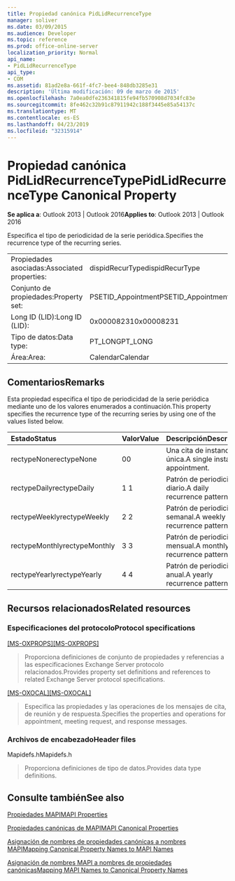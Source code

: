 ```yaml
---
title: Propiedad canónica PidLidRecurrenceType
manager: soliver
ms.date: 03/09/2015
ms.audience: Developer
ms.topic: reference
ms.prod: office-online-server
localization_priority: Normal
api_name:
- PidLidRecurrenceType
api_type:
- COM
ms.assetid: 81ad2e8a-661f-4fc7-bee4-848db3285e31
description: 'Última modificación: 09 de marzo de 2015'
ms.openlocfilehash: 7a0ea0dfe236341815fe94fb570908d7034fc83e
ms.sourcegitcommit: 8fe462c32b91c87911942c188f3445e85a54137c
ms.translationtype: MT
ms.contentlocale: es-ES
ms.lasthandoff: 04/23/2019
ms.locfileid: "32315914"
---
```

# <a name="pidlidrecurrencetype-canonical-property"></a><span data-ttu-id="c78e0-103">Propiedad canónica PidLidRecurrenceType</span><span class="sxs-lookup"><span data-stu-id="c78e0-103">PidLidRecurrenceType Canonical Property</span></span>

  
  
<span data-ttu-id="c78e0-104">**Se aplica a**: Outlook 2013 | Outlook 2016</span><span class="sxs-lookup"><span data-stu-id="c78e0-104">**Applies to**: Outlook 2013 | Outlook 2016</span></span> 
  
<span data-ttu-id="c78e0-105">Especifica el tipo de periodicidad de la serie periódica.</span><span class="sxs-lookup"><span data-stu-id="c78e0-105">Specifies the recurrence type of the recurring series.</span></span>
  
|||
|:-----|:-----|
|<span data-ttu-id="c78e0-106">Propiedades asociadas:</span><span class="sxs-lookup"><span data-stu-id="c78e0-106">Associated properties:</span></span>  <br/> |<span data-ttu-id="c78e0-107">dispidRecurType</span><span class="sxs-lookup"><span data-stu-id="c78e0-107">dispidRecurType</span></span>  <br/> |
|<span data-ttu-id="c78e0-108">Conjunto de propiedades:</span><span class="sxs-lookup"><span data-stu-id="c78e0-108">Property set:</span></span>  <br/> |<span data-ttu-id="c78e0-109">PSETID_Appointment</span><span class="sxs-lookup"><span data-stu-id="c78e0-109">PSETID_Appointment</span></span>  <br/> |
|<span data-ttu-id="c78e0-110">Long ID (LID):</span><span class="sxs-lookup"><span data-stu-id="c78e0-110">Long ID (LID):</span></span>  <br/> |<span data-ttu-id="c78e0-111">0x00008231</span><span class="sxs-lookup"><span data-stu-id="c78e0-111">0x00008231</span></span>  <br/> |
|<span data-ttu-id="c78e0-112">Tipo de datos:</span><span class="sxs-lookup"><span data-stu-id="c78e0-112">Data type:</span></span>  <br/> |<span data-ttu-id="c78e0-113">PT_LONG</span><span class="sxs-lookup"><span data-stu-id="c78e0-113">PT_LONG</span></span>  <br/> |
|<span data-ttu-id="c78e0-114">Área:</span><span class="sxs-lookup"><span data-stu-id="c78e0-114">Area:</span></span>  <br/> |<span data-ttu-id="c78e0-115">Calendar</span><span class="sxs-lookup"><span data-stu-id="c78e0-115">Calendar</span></span>  <br/> |
   
## <a name="remarks"></a><span data-ttu-id="c78e0-116">Comentarios</span><span class="sxs-lookup"><span data-stu-id="c78e0-116">Remarks</span></span>

<span data-ttu-id="c78e0-117">Esta propiedad especifica el tipo de periodicidad de la serie periódica mediante uno de los valores enumerados a continuación.</span><span class="sxs-lookup"><span data-stu-id="c78e0-117">This property specifies the recurrence type of the recurring series by using one of the values listed below.</span></span>
  
|<span data-ttu-id="c78e0-118">**Estado**</span><span class="sxs-lookup"><span data-stu-id="c78e0-118">**Status**</span></span>|<span data-ttu-id="c78e0-119">**Valor**</span><span class="sxs-lookup"><span data-stu-id="c78e0-119">**Value**</span></span>|<span data-ttu-id="c78e0-120">**Descripción**</span><span class="sxs-lookup"><span data-stu-id="c78e0-120">**Description**</span></span>|
|:-----|:-----|:-----|
|<span data-ttu-id="c78e0-121">rectypeNone</span><span class="sxs-lookup"><span data-stu-id="c78e0-121">rectypeNone</span></span>  <br/> |<span data-ttu-id="c78e0-122">0</span><span class="sxs-lookup"><span data-stu-id="c78e0-122">0</span></span>  <br/> |<span data-ttu-id="c78e0-123">Una cita de instancia única.</span><span class="sxs-lookup"><span data-stu-id="c78e0-123">A single instance appointment.</span></span>  <br/> |
|<span data-ttu-id="c78e0-124">rectypeDaily</span><span class="sxs-lookup"><span data-stu-id="c78e0-124">rectypeDaily</span></span>  <br/> |<span data-ttu-id="c78e0-125">1 </span><span class="sxs-lookup"><span data-stu-id="c78e0-125">1</span></span>  <br/> |<span data-ttu-id="c78e0-126">Patrón de periodicidad diario.</span><span class="sxs-lookup"><span data-stu-id="c78e0-126">A daily recurrence pattern.</span></span>  <br/> |
|<span data-ttu-id="c78e0-127">rectypeWeekly</span><span class="sxs-lookup"><span data-stu-id="c78e0-127">rectypeWeekly</span></span>  <br/> |<span data-ttu-id="c78e0-128">2 </span><span class="sxs-lookup"><span data-stu-id="c78e0-128">2</span></span>  <br/> |<span data-ttu-id="c78e0-129">Patrón de periodicidad semanal.</span><span class="sxs-lookup"><span data-stu-id="c78e0-129">A weekly recurrence pattern.</span></span>  <br/> |
|<span data-ttu-id="c78e0-130">rectypeMonthly</span><span class="sxs-lookup"><span data-stu-id="c78e0-130">rectypeMonthly</span></span>  <br/> |<span data-ttu-id="c78e0-131">3 </span><span class="sxs-lookup"><span data-stu-id="c78e0-131">3</span></span>  <br/> |<span data-ttu-id="c78e0-132">Patrón de periodicidad mensual.</span><span class="sxs-lookup"><span data-stu-id="c78e0-132">A monthly recurrence pattern.</span></span>  <br/> |
|<span data-ttu-id="c78e0-133">rectypeYearly</span><span class="sxs-lookup"><span data-stu-id="c78e0-133">rectypeYearly</span></span>  <br/> |<span data-ttu-id="c78e0-134">4 </span><span class="sxs-lookup"><span data-stu-id="c78e0-134">4</span></span>  <br/> |<span data-ttu-id="c78e0-135">Patrón de periodicidad anual.</span><span class="sxs-lookup"><span data-stu-id="c78e0-135">A yearly recurrence pattern.</span></span>  <br/> |
   
## <a name="related-resources"></a><span data-ttu-id="c78e0-136">Recursos relacionados</span><span class="sxs-lookup"><span data-stu-id="c78e0-136">Related resources</span></span>

### <a name="protocol-specifications"></a><span data-ttu-id="c78e0-137">Especificaciones del protocolo</span><span class="sxs-lookup"><span data-stu-id="c78e0-137">Protocol specifications</span></span>

<span data-ttu-id="c78e0-138">[[MS-OXPROPS]](https://msdn.microsoft.com/library/f6ab1613-aefe-447d-a49c-18217230b148%28Office.15%29.aspx)</span><span class="sxs-lookup"><span data-stu-id="c78e0-138">[[MS-OXPROPS]](https://msdn.microsoft.com/library/f6ab1613-aefe-447d-a49c-18217230b148%28Office.15%29.aspx)</span></span>
  
> <span data-ttu-id="c78e0-139">Proporciona definiciones de conjunto de propiedades y referencias a las especificaciones Exchange Server protocolo relacionados.</span><span class="sxs-lookup"><span data-stu-id="c78e0-139">Provides property set definitions and references to related Exchange Server protocol specifications.</span></span>
    
<span data-ttu-id="c78e0-140">[[MS-OXOCAL]](https://msdn.microsoft.com/library/09861fde-c8e4-4028-9346-e7c214cfdba1%28Office.15%29.aspx)</span><span class="sxs-lookup"><span data-stu-id="c78e0-140">[[MS-OXOCAL]](https://msdn.microsoft.com/library/09861fde-c8e4-4028-9346-e7c214cfdba1%28Office.15%29.aspx)</span></span>
  
> <span data-ttu-id="c78e0-141">Especifica las propiedades y las operaciones de los mensajes de cita, de reunión y de respuesta.</span><span class="sxs-lookup"><span data-stu-id="c78e0-141">Specifies the properties and operations for appointment, meeting request, and response messages.</span></span>
    
### <a name="header-files"></a><span data-ttu-id="c78e0-142">Archivos de encabezado</span><span class="sxs-lookup"><span data-stu-id="c78e0-142">Header files</span></span>

<span data-ttu-id="c78e0-143">Mapidefs.h</span><span class="sxs-lookup"><span data-stu-id="c78e0-143">Mapidefs.h</span></span>
  
> <span data-ttu-id="c78e0-144">Proporciona definiciones de tipo de datos.</span><span class="sxs-lookup"><span data-stu-id="c78e0-144">Provides data type definitions.</span></span>
    
## <a name="see-also"></a><span data-ttu-id="c78e0-145">Consulte también</span><span class="sxs-lookup"><span data-stu-id="c78e0-145">See also</span></span>



[<span data-ttu-id="c78e0-146">Propiedades MAPI</span><span class="sxs-lookup"><span data-stu-id="c78e0-146">MAPI Properties</span></span>](mapi-properties.md)
  
[<span data-ttu-id="c78e0-147">Propiedades canónicas de MAPI</span><span class="sxs-lookup"><span data-stu-id="c78e0-147">MAPI Canonical Properties</span></span>](mapi-canonical-properties.md)
  
[<span data-ttu-id="c78e0-148">Asignación de nombres de propiedades canónicas a nombres MAPI</span><span class="sxs-lookup"><span data-stu-id="c78e0-148">Mapping Canonical Property Names to MAPI Names</span></span>](mapping-canonical-property-names-to-mapi-names.md)
  
[<span data-ttu-id="c78e0-149">Asignación de nombres MAPI a nombres de propiedades canónicas</span><span class="sxs-lookup"><span data-stu-id="c78e0-149">Mapping MAPI Names to Canonical Property Names</span></span>](mapping-mapi-names-to-canonical-property-names.md)

